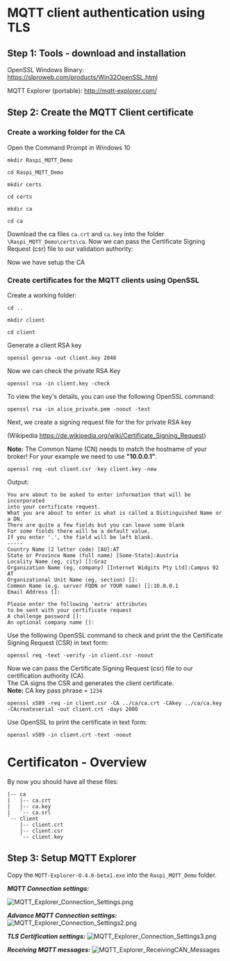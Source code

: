 # MQTT client authentication using TLS

## Step 1: Tools - download and installation
OpenSSL Windows Binary: https://slproweb.com/products/Win32OpenSSL.html

MQTT Explorer (portable): http://mqtt-explorer.com/ 

## Step 2: Create the MQTT Client certificate
### Create a working folder for the CA
Open the Command Prompt in Windows 10

```
mkdir Raspi_MQTT_Demo
```
```
cd Raspi_MQTT_Demo
```
```
mkdir certs
```
```
cd certs
```
```
mkdir ca
```
```
cd ca
```

Download the ca files ```ca.crt``` and ```ca.key``` into the folder ```\Raspi_MQTT_Demo\certs\ca```.
Now we can pass the Certificate Signing Request (csr) file to our validation authority:

Now we have setup the CA 

### Create certificates for the MQTT clients using OpenSSL 
Create a working folder:
```
cd ..
```
```
mkdir client
```
```
cd client
```
Generate a client RSA key
```
openssl genrsa -out client.key 2048
```

Now we can check the private RSA Key

```
openssl rsa -in client.key -check
```

To view the key's details, you can use the following OpenSSL command:

```
openssl rsa -in alice_private.pem -noout -text
```

Next, we create a signing request file for the for private RSA key

(Wikipedia https://de.wikipedia.org/wiki/Certificate_Signing_Request)

**Note:**  The Common Name (CN) needs to match the hostname of your broker!
          For your example we need to use **"10.0.0.1"**.
```
openssl req -out client.csr -key client.key -new
```
Output:
```
You are about to be asked to enter information that will be incorporated
into your certificate request.
What you are about to enter is what is called a Distinguished Name or a DN.
There are quite a few fields but you can leave some blank
For some fields there will be a default value,
If you enter '.', the field will be left blank.
-----
Country Name (2 letter code) [AU]:AT
State or Province Name (full name) [Some-State]:Austria
Locality Name (eg, city) []:Graz
Organization Name (eg, company) [Internet Widgits Pty Ltd]:Campus 02 AT
Organizational Unit Name (eg, section) []:
Common Name (e.g. server FQDN or YOUR name) []:10.0.0.1
Email Address []:

Please enter the following 'extra' attributes
to be sent with your certificate request
A challenge password []:
An optional company name []:
```
Use the following OpenSSL command to check and print the the Certificate Signing Request (CSR) in text form:

```
openssl req -text -verify -in client.csr -noout
```
Now we can pass the Certificate Signing Request (csr) file to our certification authority (CA).<br>
The CA signs the CSR and generates the client certificate.<br>
**Note:** CA key pass phrase = ```1234```

```
openssl x509 -req -in client.csr -CA ../ca/ca.crt -CAkey ../ca/ca.key -CAcreateserial -out client.crt -days 2000
```

Use OpenSSL to print the certificate in text form:
```
openssl x509 -in client.crt -text -noout
```

# Certificaton - Overview
By now you should have all these files:
```
|-- ca
|   |-- ca.crt
|   |-- ca.key
|   `-- ca.srl
`-- client
    |-- client.crt
    |-- client.csr
    `-- client.key
```

## Step 3: Setup MQTT Explorer
Copy the ```MQTT-Explorer-0.4.0-beta1.exe``` into the ```Raspi_MQTT_Demo``` folder.

***MQTT Connection settings:***

![MQTT_Explorer_Connection_Settings.png](/images/MQTT_Explorer_Connection_Settings.png)

***Advance MQTT Connection settings:***
![MQTT_Explorer_Connection_Settings2.png](/images/MQTT_Explorer_Connection_Settings2.png)

***TLS Certification settings:***
![MQTT_Explorer_Connection_Settings3.png](/images/MQTT_Explorer_Connection_Settings3.png)

***Receiving MQTT messages:***
![MQTT_Explorer_ReceivingCAN_Messages](/images/MQTT_Explorer_ReceivingCAN_Messages.png)



